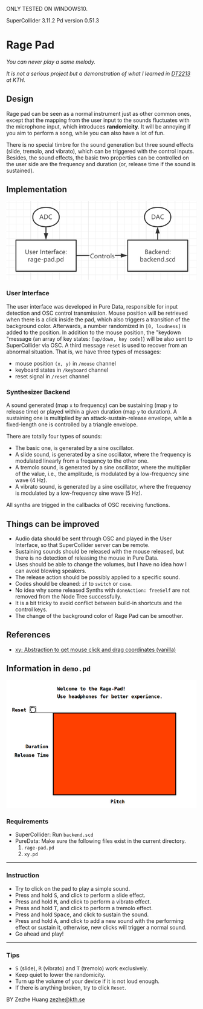 ONLY TESTED ON WINDOWS10.

SuperCollider 3.11.2
Pd version 0.51.3

# Rage Pad

*You can never play a same melody.*

*It is not a serious project but a demonstration of what I learned in [DT2213](https://www.kth.se/student/kurser/kurs/DT2213?l=en) at KTH.*

## Design

Rage pad can be seen as a normal instrument just as other common ones, except that the mapping from the user input to the sounds fluctuates with the microphone input, which introduces **randomicity**. It will be annoying if you aim to perform a song, while you can also have a lot of fun.

There is no special timbre for the sound generation but three sound effects (slide, tremolo, and vibrato), which can be triggered with the control inputs. Besides, the sound effects, the basic two properties can be controlled on the user side are the frequency and duration (or, release time if the sound is sustained).

## Implementation

![illus.png](illus.png)

### User Interface

The user interface was developed in Pure Data, responsible for input detection and OSC control transmission. Mouse position will be retrieved when there is a click inside the pad, which also triggers a transition of the background color. Afterwards, a number randomized in `[0, loudness]` is added to the position. In addition to the mouse position, the "keydown "message (an array of key states: `[up/down, key code]`) will be also sent to SuperCollider via OSC. A third message `reset` is used to recover from an abnormal situation. That is, we have three types of messages:

- mouse position `(x, y)` in `/mouse` channel
- keyboard states in `/keyboard` channel
- reset signal in `/reset` channel

### Synthesizer Backend

A sound generated (map `x` to frequency) can be sustaining (map `y` to release time) or played within a given duration (map `y` to duration). A sustaining one is multiplied by an attack-sustain-release envelope, while a fixed-length one is controlled by a triangle envelope.

There are totally four types of sounds:

- The basic one, is generated by a sine oscillator.
- A slide sound, is generated by a sine oscillator, where the frequency is modulated linearly from a frequency to the other one.
- A tremolo sound, is generated by a sine oscillator, where the multiplier of the value, i.e., the amplitude, is modulated by a low-frequency sine wave (4 Hz).
- A vibrato sound, is generated by a sine oscillator, where the frequency is modulated by a low-frequency sine wave (5 Hz).

All synths are trigged in the callbacks of OSC receiving functions.

## Things can be improved

- Audio data should be sent through OSC and played in the User Interface, so that SuperCollider server can be remote.
- Sustaining sounds should be released with the mouse released, but there is no detection of releasing the mouse in Pure Data.
- Uses should be able to change the volumes, but I have no idea how I can avoid blowing speakers.
- The release action should be possibly applied to a specific sound.
- Codes should be cleaned: `if` to `switch` or `case`.
- No idea why some released Synths with `doneAction: freeSelf` are not removed from the Node Tree successfully.
- It is a bit tricky to avoid conflict between build-in shortcuts and the control keys.
- The change of the background color of Rage Pad can be smoother.

## References

- [xy: Abstraction to get mouse click and drag coordinates (vanilla)](https://forum.pdpatchrepo.info/topic/10854/xy-abstraction-to-get-mouse-click-and-drag-coordinates-vanilla)

## Information in `demo.pd`

![interface.png](interface.png)

### Requirements

- SuperCollider: Run `backend.scd`
- PureData: Make sure the following files exist in the current directory.
  1. `rage-pad.pd`
  2. `xy.pd`

---

### Instruction

- Try to click on the pad to play a simple sound.
- Press and hold <kbd>S</kbd>, and click to perform a slide effect.
- Press and hold <kbd>R</kbd>, and click to perform a vibrato effect.
- Press and hold <kbd>T</kbd>, and click to perform a tremolo effect.
- Press and hold <kbd>Space</kbd>, and click to sustain the sound.
- Press and hold <kbd>A</kbd>, and click to add a new sound with the performing effect or sustain it, otherwise, new clicks will trigger a normal sound.
- Go ahead and play!

---

### Tips

- <kbd>S</kbd> (slide), <kbd>R</kbd> (vibrato) and <kbd>T</kbd> (tremolo) work exclusively.
- Keep quiet to lower the randomicity.
- Turn up the volume of your device if it is not loud enough.
- If there is anything broken, try to click `Reset`.


BY Zezhe Huang zezhe@kth.se
